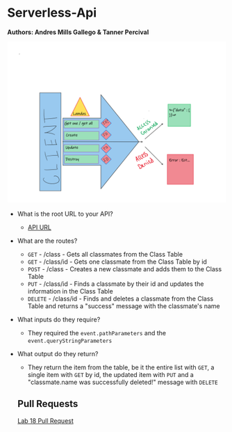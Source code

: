 # Serverless-Api

  **Authors:  Andres Mills Gallego &  Tanner Percival**

![UML](./Whiteboard%20(3).png)

- What is the root URL to your API?
  - [API URL](https://7t0cfyw8y0.execute-api.us-west-2.amazonaws.com/Production)

- What are the routes?
  - `GET` - /class - Gets all classmates from the Class Table
  - `GET` - /class/id - Gets one classmate from the Class Table by id
  - `POST` - /class - Creates a new classmate and adds them to the Class Table
  - `PUT` - /class/id - Finds a classmate by their id and updates the information in the Class Table
  - `DELETE` - /class/id - Finds and deletes a classmate from the Class Table and returns a "success" message with the classmate's name

- What inputs do they require?
  - They required the `event.pathParameters` and the `event.queryStringParameters`

- What output do they return?
  - They return the item from the table, be it the entire list with `GET`, a single item with `GET` by id, the updated item with `PUT` and a "classmate.name was successfully deleted!" message with `DELETE`

  ## Pull Requests

  [Lab 18 Pull Request]()